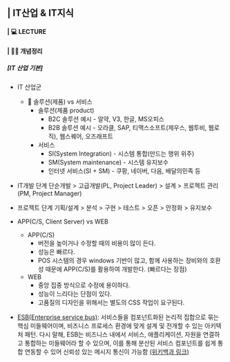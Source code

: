## | IT산업 & IT지식

#### | 💻 LECTURE



#### | 👩‍🏫 개념정리

##### [IT 산업 기본]

- IT 산업군
  - 🤲 솔루션(제품) vs 서비스
    - 솔루션(제품 product)
      - B2C 솔루션 예시 - 알약, V3, 한글, MS오피스
      - B2B 솔루션 예시 - 오라클, SAP, 티맥스소프트(제우스, 웹투비, 웹로직), 웹스퀘어, 오즈래프트
    - 서비스
      - SI(System Integration) - 시스템 통합(만드는 행위 위주)
      - SM(System maintenance) - 시스템 유지보수
      - 인터넷 서비스(SI + SM) - 쿠팡, 네이버, 다음, 배달의민족 등
- IT개발 단계
  단순개발 > 고급개발(PL, Project Leader) > 설계 > 프로젝트 관리(PM, Project Manager)
- 프로젝트 단계
  기획/설계 > 분석 > 구현 > 테스트 > 오픈 > 안정화 > 유지보수
- APP(C/S, Client Server) vs WEB
  - APP(C/S)
    - 버전을 높이거나 수정할 때의 비용이 많이 든다.
    - 성능은 빠르다.
    - POS 시스템의 경우 windows 기반이 많고, 함께 사용하는 장비와의 호환성 때문에 APP(C/S)를 활용하여 개발한다. (빠르다는 장점)
  - WEB
    - 중앙 집중 방식으로 수정에 용이하다.
    - 성능이 느리다는 단점이 있다.
    - 고품질의 디자인을 위해서는 별도의 CSS 작업이 요구된다.

- [ESB(Enterprise service bus)](https://m.blog.naver.com/PostView.nhn?blogId=cache798&logNo=130024626366&proxyReferer=https:%2F%2Fwww.google.com%2F):
  서비스들을 컴포넌트화된 논리적 집합으로 묶는 핵심 미들웨어이며, 비즈니스 프로세스 환경에 맞게 설계 및 전개할 수 있는 아키텍처 패턴. 다시 말해, ESB는 비즈니스 내에서 서비스, 애플리케이션, 자원을 연결하고 통합하는 미들웨어라 할 수 있으며, 이를 통해 분산된 서비스 컴포넌트를 쉽게 통합 연동할 수 있어 신뢰성 있는 메시지 통신이 가능함 [(위키백과 링크)](https://ko.wikipedia.org/wiki/엔터프라이즈_서비스_버스)